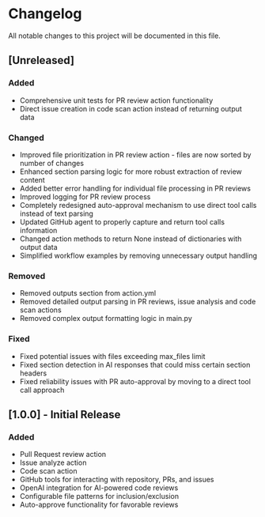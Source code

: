 # Changelog

All notable changes to this project will be documented in this file.

## [Unreleased]

### Added
- Comprehensive unit tests for PR review action functionality
- Direct issue creation in code scan action instead of returning output data

### Changed
- Improved file prioritization in PR review action - files are now sorted by number of changes
- Enhanced section parsing logic for more robust extraction of review content
- Added better error handling for individual file processing in PR reviews
- Improved logging for PR review process
- Completely redesigned auto-approval mechanism to use direct tool calls instead of text parsing
- Updated GitHub agent to properly capture and return tool calls information
- Changed action methods to return None instead of dictionaries with output data
- Simplified workflow examples by removing unnecessary output handling

### Removed
- Removed outputs section from action.yml
- Removed detailed output parsing in PR reviews, issue analysis and code scan actions
- Removed complex output formatting logic in main.py

### Fixed
- Fixed potential issues with files exceeding max_files limit
- Fixed section detection in AI responses that could miss certain section headers
- Fixed reliability issues with PR auto-approval by moving to a direct tool call approach

## [1.0.0] - Initial Release

### Added
- Pull Request review action
- Issue analyze action
- Code scan action
- GitHub tools for interacting with repository, PRs, and issues
- OpenAI integration for AI-powered code reviews
- Configurable file patterns for inclusion/exclusion
- Auto-approve functionality for favorable reviews